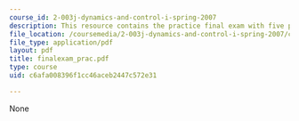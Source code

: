 ```yaml
---
course_id: 2-003j-dynamics-and-control-i-spring-2007
description: This resource contains the practice final exam with five problems.
file_location: /coursemedia/2-003j-dynamics-and-control-i-spring-2007/c6afa008396f1cc46aceb2447c572e31_finalexam_prac.pdf
file_type: application/pdf
layout: pdf
title: finalexam_prac.pdf
type: course
uid: c6afa008396f1cc46aceb2447c572e31

---
```

None